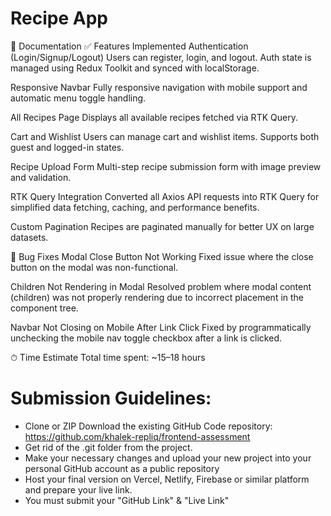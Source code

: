 # Recipe App

📄 Documentation
✅ Features Implemented
Authentication (Login/Signup/Logout)
Users can register, login, and logout. Auth state is managed using Redux Toolkit and synced with localStorage.

Responsive Navbar
Fully responsive navigation with mobile support and automatic menu toggle handling.

All Recipes Page
Displays all available recipes fetched via RTK Query.

Cart and Wishlist
Users can manage cart and wishlist items. Supports both guest and logged-in states.

Recipe Upload Form
Multi-step recipe submission form with image preview and validation.

RTK Query Integration
Converted all Axios API requests into RTK Query for simplified data fetching, caching, and performance benefits.

Custom Pagination
Recipes are paginated manually for better UX on large datasets.

🐛 Bug Fixes
Modal Close Button Not Working
Fixed issue where the close button on the modal was non-functional.

Children Not Rendering in Modal
Resolved problem where modal content (children) was not properly rendering due to incorrect placement in the component tree.

Navbar Not Closing on Mobile After Link Click
Fixed by programmatically unchecking the mobile nav toggle checkbox after a link is clicked.

⏱ Time Estimate
Total time spent: ~15–18 hours


# Submission Guidelines:

- Clone or ZIP Download the existing GitHub Code repository: https://github.com/khalek-repliq/frontend-assessment
- Get rid of the .git folder from the project.
- Make your necessary changes and upload your new project into your personal GitHub account as a public repository
- Host your final version on Vercel, Netlify, Firebase or similar platform and prepare your live link.
- You must submit your "GitHub Link" & "Live Link"
